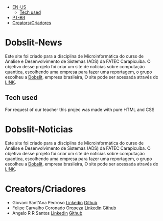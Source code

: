 - [EN-US](#-Dobslit-New)
  - [Tech used](#-Tech-used)
- [PT-BR](#-Dobslit-Noticias)
- [Creators/Criadores](#-Creators/Criadores)

# Dobslit-News

Este site foi criado para a disciplina de Microinformática do curso de Análise e Desenvolvimento de Sistemas (ADS) da FATEC Carapicuíba. O objetivo desse projeto foi criar um site de noticias sobre computação quantica, escolhendo uma empresa para fazer uma reportagem, o grupo escolheu a [Dobslit](https://dobslit.com/), empresa brasileira, O site pode ser acessada através do [LINK](https://felipeoropeza.github.io/Dobslit-Noticias/).

## Tech used

For request of our teacher this projec was made with pure HTML and CSS

# Dobslit-Noticias

Este site foi criado para a disciplina de Microinformática do curso de Análise e Desenvolvimento de Sistemas (ADS) da FATEC Carapicuíba. O objetivo desse projeto foi criar um site de noticias sobre computação quantica, escolhendo uma empresa para fazer uma reportagem, o grupo escolheu a [Dobslit](https://dobslit.com/), empresa brasileira, O site pode ser acessada através do [LINK](https://felipeoropeza.github.io/Dobslit-Noticias/).

# Creators/Criadores

- Giovani Sant'Ana Pedroso [Linkedin](https://br.linkedin.com/in/giovani-sant-ana) [Github](https://github.com/Giovani-SantAna-Pedroso)
- Felipe Carvalho Coronado Oropeza [Linkedin](https://br.linkedin.com/in/felipeoropeza) [Github](https://github.com/FelipeOropeza)
- Angelo R R Santos [Linkedin](https://www.linkedin.com/in/angelorrsantos/) [Github](https://github.com/angelorrsantos)
